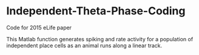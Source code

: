# Independent-Theta-Phase-Coding
Code for 2015 eLife paper

This Matlab function generates spiking and rate activity for a population of independent place cells as an animal runs along a linear track. 
